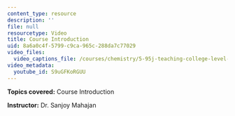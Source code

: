 ```yaml
---
content_type: resource
description: ''
file: null
resourcetype: Video
title: Course Introduction
uid: 8a6a0c4f-5799-c9ca-965c-288da7c77029
video_files:
  video_captions_file: /courses/chemistry/5-95j-teaching-college-level-science-and-engineering-spring-2009/video-discussions/introduction/S9uGFKoRGUU.vtt
video_metadata:
  youtube_id: S9uGFKoRGUU
---
```


**Topics covered:** Course Introduction

**Instructor:** Dr. Sanjoy Mahajan